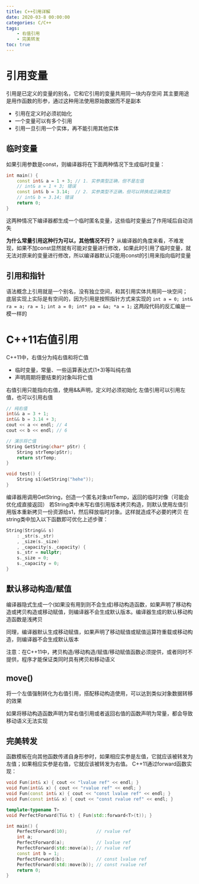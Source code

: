 ```yaml
---
title: C++引用详解
date: 2020-03-8 00:00:00
categories: C/C++
tags:
    - 右值引用
    - 完美转发
toc: true
---
```


# 引用变量

引用是已定义的变量的别名，它和它引用的变量共用同一块内存空间
其主要用途是用作函数的形参，通过这种用法使用原始数据而不是副本
- 引用在定义时必须初始化
- 一个变量可以有多个引用
- 引用一旦引用一个实体，再不能引用其他实体

## 临时变量

如果引用参数是const，则编译器将在下面两种情况下生成临时变量：

```cpp
int main() {
    const int& a = 1 + 3; // 1. 实参类型正确，但不是左值
    // int& a = 1 + 3; 错误
    const int& b = 3.14;  // 2. 实参类型不正确，但可以转换成正确类型
    // int& b = 3.14; 错误
    return 0;
}
```

这两种情况下编译器都生成一个临时匿名变量，这些临时变量出了作用域后自动消失

**为什么常量引用这种行为可以，其他情况不行？**
从编译器的角度来看，不难发现，如果不加const显然就有可能对变量进行修改，如果此时引用了临时变量，就无法对原来的变量进行修改，所以编译器默认只能用const的引用来指向临时变量


## 引用和指针

语法概念上引用就是一个别名，没有独立空间，和其引用实体共用同一块空间；
底层实现上实际是有空间的，因为引用是按照指针方式来实现的
`int a = 0; int& ra = a; ra = 1;`
`int a = 0; int* pa = &a; *a = 1;`
这两段代码的反汇编是一模一样的

# C++11右值引用

C++11中，右值分为纯右值和将亡值
* 临时变量，常量、一些运算表达式(1+3)等叫纯右值
* 声明周期将要结束的对象叫将亡值

右值引用只能指向右值，使用&&声明，定义时必须初始化
左值引用可以引用左值，也可以引用右值

```cpp
// 纯右值
int&& a = 3 + 1;
int&& b = 3.14 + 3;
cout << a << endl; // 4
cout << b << endl; // 6
```

```cpp
// 演示将亡值
String GetString(char* pStr) {
    String strTemp(pStr);
    return strTemp;
}

void test() {
    String s1(GetString("hehe"));
}
```

编译器用调用GetString，创造一个匿名对象strTemp，返回的临时对像（可能会优化成直接返回）
若String类中未写右值引用版本拷贝构造，则默认使用左值引用版本重新拷贝一份资源给s1，然后释放临时对象。这样就造成不必要的拷贝
在string类中加入以下函数即可优化上述步骤：

```cpp
String(String&& s)
    : _str(s._str)
    , _size(s._size)
    , _capacity(s._capacity) {
    s._str = nullptr;
    s._size = 0;
    s._capacity = 0;
}
```

## 默认移动构造/赋值

编译器隐式生成一个(如果没有用到则不会生成)移动构造函数，如果声明了移动构造或拷贝构造或移动赋值，则编译器不会生成默认版本。编译器生成的默认移动构造函数是浅拷贝

同理，编译器默认生成移动赋值，如果声明了移动赋值或赋值运算符重载或移动构造，则编译器不会生成默认版本

注意：在C++11中，拷贝构造/移动构造/赋值/移动赋值函数必须提供，或者同时不提供，程序才能保证类同时具有拷贝和移动语义

## move()

将一个左值强制转化为右值引用，搭配移动构造使用，可以达到类似对象数据转移的效果

如果将移动构造函数声明为常右值引用或者返回右值的函数声明为常量，都会导致移动语义无法实现 

## 完美转发

函数模板在向其他函数传递自身形参时，如果相应实参是左值，它就应该被转发为左值；如果相应实参是右值，它就应该被转发为右值。
C++11通过forward函数实现：

```cpp
void Fun(int& x) { cout << "lvalue ref" << endl; }
void Fun(int&& x) { cout << "rvalue ref" << endl; }
void Fun(const int& x) { cout << "const lvalue ref" << endl; }
void Fun(const int&& x) { cout << "const rvalue ref" << endl; }

template<typename T>
void PerfectForward(T&& t) { Fun(std::forward<T>(t)); }

int main() {
    PerfectForward(10);           // rvalue ref
    int a;
    PerfectForward(a);            // lvalue ref
    PerfectForward(std::move(a)); // rvalue ref
    const int b = 1;
    PerfectForward(b);            // const lvalue ref
    PerfectForward(std::move(b)); // const rvalue ref
    return 0;
}
```